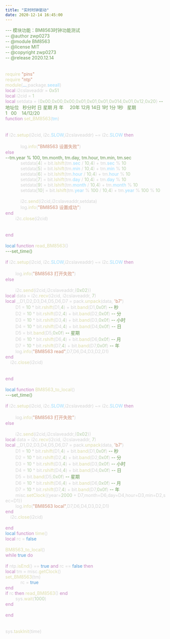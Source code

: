 ```yaml
---
title: "实时时钟驱动"
date: 2020-12-14 16:45:00
---
```


<p><span style="color:#6a9955">--- 模块功能：BM8563时钟功能测试</span><br/><span style="color:#6a9955">-- @author zwp0273</span><br/><span style="color:#6a9955">-- @module BM8563</span><br/><span style="color:#6a9955">-- @license MIT</span><br/><span style="color:#6a9955">-- @copyright zwp0273</span><br/><span style="color:#6a9955">-- @release 2020.12.14</span><br/><br/><br/><span style="color:#dcdcaa">require</span> <span style="color:#ce9178">&quot;pins&quot;</span><br/><span style="color:#dcdcaa">require</span> <span style="color:#ce9178">&quot;ntp&quot;</span><br/><span style="color:#dcdcaa">module</span><span style="color:#d4d4d4">(</span><span style="color:#569cd6">...</span><span style="color:#d4d4d4">,package.</span><span style="color:#9cdcfe">seeall</span><span style="color:#d4d4d4">)</span><br/><span style="color:#c586c0">local</span><span style="color:#d4d4d4"> i2cslaveaddr = </span><span style="color:#b5cea8">0x51</span><br/><span style="color:#c586c0">local</span><span style="color:#d4d4d4"> i2cid = </span><span style="color:#b5cea8">1</span><br/><span style="color:#c586c0">local</span><span style="color:#d4d4d4"> setdata = {</span><span style="color:#b5cea8">0x00</span><span style="color:#d4d4d4">,</span><span style="color:#b5cea8">0x00</span><span style="color:#d4d4d4">,</span><span style="color:#b5cea8">0x00</span><span style="color:#d4d4d4">,</span><span style="color:#b5cea8">0x01</span><span style="color:#d4d4d4">,</span><span style="color:#b5cea8">0x01</span><span style="color:#d4d4d4">,</span><span style="color:#b5cea8">0x01</span><span style="color:#d4d4d4">,</span><span style="color:#b5cea8">0x014</span><span style="color:#d4d4d4">,</span><span style="color:#b5cea8">0x01</span><span style="color:#d4d4d4">,</span><span style="color:#b5cea8">0x12</span><span style="color:#d4d4d4">,</span><span style="color:#b5cea8">0x20</span><span style="color:#d4d4d4">} </span><span style="color:#6a9955">--地址位   秒分时 日 星期 月 年     20年 12月 14日 1时 1分 1秒   星期1   00    14/12/20</span><br/><span style="color:#c586c0">function</span><span style="color:#dcdcaa"> set_BM8563</span><span style="color:#d4d4d4">(</span><span style="color:#9cdcfe">tm</span><span style="color:#d4d4d4">)</span><br/> <br/> <br/> <span style="color:#c586c0">if</span><span style="color:#d4d4d4"> i2c.</span><span style="color:#dcdcaa">setup</span><span style="color:#d4d4d4">(i2cid, i2c.</span><span style="color:#9cdcfe">SLOW</span><span style="color:#d4d4d4">,i2cslaveaddr) ~= i2c.</span><span style="color:#9cdcfe">SLOW</span> <span style="color:#c586c0">then</span><br/> <br/><span style="color:#d4d4d4">            log.</span><span style="color:#dcdcaa">info</span><span style="color:#d4d4d4">(</span><span style="color:#ce9178">&quot;BM8563 设置失败&quot;</span><span style="color:#d4d4d4">)        </span><br/> <span style="color:#c586c0">else</span><br/> <span style="color:#6a9955">--tm.year % 100, tm.month, tm.day, tm.hour, tm.min, tm.sec</span><br/><span style="color:#d4d4d4">            setdata[</span><span style="color:#b5cea8">4</span><span style="color:#d4d4d4">] = bit.</span><span style="color:#dcdcaa">lshift</span><span style="color:#d4d4d4">(tm.</span><span style="color:#9cdcfe">sec</span><span style="color:#d4d4d4"> / </span><span style="color:#b5cea8">10</span><span style="color:#d4d4d4">,</span><span style="color:#b5cea8">4</span><span style="color:#d4d4d4">) + tm.</span><span style="color:#9cdcfe">sec</span><span style="color:#d4d4d4"> % </span><span style="color:#b5cea8">10</span><br/><span style="color:#d4d4d4">            setdata[</span><span style="color:#b5cea8">5</span><span style="color:#d4d4d4">] = bit.</span><span style="color:#dcdcaa">lshift</span><span style="color:#d4d4d4">(tm.</span><span style="color:#9cdcfe">min</span><span style="color:#d4d4d4"> / </span><span style="color:#b5cea8">10</span><span style="color:#d4d4d4">,</span><span style="color:#b5cea8">4</span><span style="color:#d4d4d4">) + tm.</span><span style="color:#9cdcfe">min</span><span style="color:#d4d4d4"> % </span><span style="color:#b5cea8">10</span><br/><span style="color:#d4d4d4">            setdata[</span><span style="color:#b5cea8">6</span><span style="color:#d4d4d4">] = bit.</span><span style="color:#dcdcaa">lshift</span><span style="color:#d4d4d4">(tm.</span><span style="color:#9cdcfe">hour</span><span style="color:#d4d4d4"> / </span><span style="color:#b5cea8">10</span><span style="color:#d4d4d4">,</span><span style="color:#b5cea8">4</span><span style="color:#d4d4d4">) + tm.</span><span style="color:#9cdcfe">hour</span><span style="color:#d4d4d4"> % </span><span style="color:#b5cea8">10</span><br/><span style="color:#d4d4d4">            setdata[</span><span style="color:#b5cea8">7</span><span style="color:#d4d4d4">] = bit.</span><span style="color:#dcdcaa">lshift</span><span style="color:#d4d4d4">(tm.</span><span style="color:#9cdcfe">day</span><span style="color:#d4d4d4"> / </span><span style="color:#b5cea8">10</span><span style="color:#d4d4d4">,</span><span style="color:#b5cea8">4</span><span style="color:#d4d4d4">) + tm.</span><span style="color:#9cdcfe">day</span><span style="color:#d4d4d4"> % </span><span style="color:#b5cea8">10</span><br/><span style="color:#d4d4d4">            setdata[</span><span style="color:#b5cea8">9</span><span style="color:#d4d4d4">] = bit.</span><span style="color:#dcdcaa">lshift</span><span style="color:#d4d4d4">(tm.</span><span style="color:#9cdcfe">month</span><span style="color:#d4d4d4"> / </span><span style="color:#b5cea8">10</span><span style="color:#d4d4d4">,</span><span style="color:#b5cea8">4</span><span style="color:#d4d4d4">) + tm.</span><span style="color:#9cdcfe">month</span><span style="color:#d4d4d4"> % </span><span style="color:#b5cea8">10</span><br/><span style="color:#d4d4d4">            setdata[</span><span style="color:#b5cea8">10</span><span style="color:#d4d4d4">] = bit.</span><span style="color:#dcdcaa">lshift</span><span style="color:#d4d4d4">(tm.</span><span style="color:#9cdcfe">year</span><span style="color:#d4d4d4"> % </span><span style="color:#b5cea8">100</span><span style="color:#d4d4d4"> / </span><span style="color:#b5cea8">10</span><span style="color:#d4d4d4">,</span><span style="color:#b5cea8">4</span><span style="color:#d4d4d4">) + tm.</span><span style="color:#9cdcfe">year</span><span style="color:#d4d4d4"> % </span><span style="color:#b5cea8">100</span><span style="color:#d4d4d4"> % </span><span style="color:#b5cea8">10</span><br/><br/><span style="color:#d4d4d4">            i2c.</span><span style="color:#dcdcaa">send</span><span style="color:#d4d4d4">(i2cid,i2cslaveaddr,setdata)</span><br/><span style="color:#d4d4d4">            log.</span><span style="color:#dcdcaa">info</span><span style="color:#d4d4d4">(</span><span style="color:#ce9178">&quot;BM8563 设置成功&quot;</span><span style="color:#d4d4d4">)</span><br/> <span style="color:#c586c0">end</span><br/><span style="color:#d4d4d4">        i2c.</span><span style="color:#dcdcaa">close</span><span style="color:#d4d4d4">(i2cid)</span><br/> <br/><br/><span style="color:#c586c0">end</span><br/><br/><span style="color:#569cd6">local </span><span style="color:#c586c0">function</span><span style="color:#dcdcaa"> read_BM8563</span><span style="color:#d4d4d4">()</span><br/> <span style="color:#6a9955">---set_time()</span><br/> <br/> <span style="color:#c586c0">if</span><span style="color:#d4d4d4"> i2c.</span><span style="color:#dcdcaa">setup</span><span style="color:#d4d4d4">(i2cid, i2c.</span><span style="color:#9cdcfe">SLOW</span><span style="color:#d4d4d4">,i2cslaveaddr) ~= i2c.</span><span style="color:#9cdcfe">SLOW</span> <span style="color:#c586c0">then</span><br/> <br/><span style="color:#d4d4d4">        log.</span><span style="color:#dcdcaa">info</span><span style="color:#d4d4d4">(</span><span style="color:#ce9178">&quot;BM8563 打开失败&quot;</span><span style="color:#d4d4d4">)        </span><br/> <span style="color:#c586c0">else</span><br/><br/><span style="color:#d4d4d4">        i2c.</span><span style="color:#dcdcaa">send</span><span style="color:#d4d4d4">(i2cid,i2cslaveaddr,{</span><span style="color:#b5cea8">0x02</span><span style="color:#d4d4d4">})</span><br/> <span style="color:#c586c0">local</span><span style="color:#d4d4d4"> data = i2c.</span><span style="color:#dcdcaa">recv</span><span style="color:#d4d4d4">(i2cid, i2cslaveaddr, </span><span style="color:#b5cea8">7</span><span style="color:#d4d4d4">)  </span><br/> <span style="color:#c586c0">local</span><span style="color:#d4d4d4"> _,D1,D2,D3,D4,D5,D6,D7 = pack.</span><span style="color:#dcdcaa">unpack</span><span style="color:#d4d4d4">(data, </span><span style="color:#ce9178">&#x27;b7&#x27;</span><span style="color:#d4d4d4">)</span><br/><span style="color:#d4d4d4">        D1 = </span><span style="color:#b5cea8">10</span><span style="color:#d4d4d4"> * bit.</span><span style="color:#dcdcaa">rshift</span><span style="color:#d4d4d4">(D1,</span><span style="color:#b5cea8">4</span><span style="color:#d4d4d4">) + bit.</span><span style="color:#dcdcaa">band</span><span style="color:#d4d4d4">(D1,</span><span style="color:#b5cea8">0x0f</span><span style="color:#d4d4d4">) </span><span style="color:#6a9955">-- 秒</span><br/><span style="color:#d4d4d4">        D2 = </span><span style="color:#b5cea8">10</span><span style="color:#d4d4d4"> * bit.</span><span style="color:#dcdcaa">rshift</span><span style="color:#d4d4d4">(D2,</span><span style="color:#b5cea8">4</span><span style="color:#d4d4d4">) + bit.</span><span style="color:#dcdcaa">band</span><span style="color:#d4d4d4">(D2,</span><span style="color:#b5cea8">0x0f</span><span style="color:#d4d4d4">) </span><span style="color:#6a9955">-- 分</span><br/><span style="color:#d4d4d4">        D3 = </span><span style="color:#b5cea8">10</span><span style="color:#d4d4d4"> * bit.</span><span style="color:#dcdcaa">rshift</span><span style="color:#d4d4d4">(D3,</span><span style="color:#b5cea8">4</span><span style="color:#d4d4d4">) + bit.</span><span style="color:#dcdcaa">band</span><span style="color:#d4d4d4">(D3,</span><span style="color:#b5cea8">0x0f</span><span style="color:#d4d4d4">) </span><span style="color:#6a9955">-- 小时</span><br/><span style="color:#d4d4d4">        D4 = </span><span style="color:#b5cea8">10</span><span style="color:#d4d4d4"> * bit.</span><span style="color:#dcdcaa">rshift</span><span style="color:#d4d4d4">(D4,</span><span style="color:#b5cea8">4</span><span style="color:#d4d4d4">) + bit.</span><span style="color:#dcdcaa">band</span><span style="color:#d4d4d4">(D4,</span><span style="color:#b5cea8">0x0f</span><span style="color:#d4d4d4">) </span><span style="color:#6a9955">-- 日</span><br/><span style="color:#d4d4d4">        D5 = bit.</span><span style="color:#dcdcaa">band</span><span style="color:#d4d4d4">(D5,</span><span style="color:#b5cea8">0x0f</span><span style="color:#d4d4d4">) </span><span style="color:#6a9955">-- 星期</span><br/><span style="color:#d4d4d4">        D6 = </span><span style="color:#b5cea8">10</span><span style="color:#d4d4d4"> * bit.</span><span style="color:#dcdcaa">rshift</span><span style="color:#d4d4d4">(D6,</span><span style="color:#b5cea8">4</span><span style="color:#d4d4d4">) + bit.</span><span style="color:#dcdcaa">band</span><span style="color:#d4d4d4">(D6,</span><span style="color:#b5cea8">0x0f</span><span style="color:#d4d4d4">) </span><span style="color:#6a9955">-- 月</span><br/><span style="color:#d4d4d4">        D7 = </span><span style="color:#b5cea8">10</span><span style="color:#d4d4d4"> * bit.</span><span style="color:#dcdcaa">rshift</span><span style="color:#d4d4d4">(D7,</span><span style="color:#b5cea8">4</span><span style="color:#d4d4d4">) + bit.</span><span style="color:#dcdcaa">band</span><span style="color:#d4d4d4">(D7,</span><span style="color:#b5cea8">0x0f</span><span style="color:#d4d4d4">) </span><span style="color:#6a9955">-- 年</span><br/><span style="color:#d4d4d4">        log.</span><span style="color:#dcdcaa">info</span><span style="color:#d4d4d4">(</span><span style="color:#ce9178">&quot;BM8563 read&quot;</span><span style="color:#d4d4d4">,D7,D6,D4,D3,D2,D1)</span><br/> <span style="color:#c586c0">end</span><br/><span style="color:#d4d4d4">    i2c.</span><span style="color:#dcdcaa">close</span><span style="color:#d4d4d4">(i2cid)</span><br/> <br/> <br/><span style="color:#c586c0">end</span><br/><br/><span style="color:#569cd6">local </span><span style="color:#c586c0">function</span><span style="color:#dcdcaa"> BM8563_to_local</span><span style="color:#d4d4d4">()</span><br/> <span style="color:#6a9955">---set_time()</span><br/> <br/> <span style="color:#c586c0">if</span><span style="color:#d4d4d4"> i2c.</span><span style="color:#dcdcaa">setup</span><span style="color:#d4d4d4">(i2cid, i2c.</span><span style="color:#9cdcfe">SLOW</span><span style="color:#d4d4d4">,i2cslaveaddr) ~= i2c.</span><span style="color:#9cdcfe">SLOW</span> <span style="color:#c586c0">then</span><br/> <br/><span style="color:#d4d4d4">        log.</span><span style="color:#dcdcaa">info</span><span style="color:#d4d4d4">(</span><span style="color:#ce9178">&quot;BM8563 打开失败&quot;</span><span style="color:#d4d4d4">)        </span><br/> <span style="color:#c586c0">else</span><br/><br/><span style="color:#d4d4d4">        i2c.</span><span style="color:#dcdcaa">send</span><span style="color:#d4d4d4">(i2cid,i2cslaveaddr,{</span><span style="color:#b5cea8">0x02</span><span style="color:#d4d4d4">})</span><br/> <span style="color:#c586c0">local</span><span style="color:#d4d4d4"> data = i2c.</span><span style="color:#dcdcaa">recv</span><span style="color:#d4d4d4">(i2cid, i2cslaveaddr, </span><span style="color:#b5cea8">7</span><span style="color:#d4d4d4">)  </span><br/> <span style="color:#c586c0">local</span><span style="color:#d4d4d4"> _,D1,D2,D3,D4,D5,D6,D7 = pack.</span><span style="color:#dcdcaa">unpack</span><span style="color:#d4d4d4">(data, </span><span style="color:#ce9178">&#x27;b7&#x27;</span><span style="color:#d4d4d4">)</span><br/><span style="color:#d4d4d4">        D1 = </span><span style="color:#b5cea8">10</span><span style="color:#d4d4d4"> * bit.</span><span style="color:#dcdcaa">rshift</span><span style="color:#d4d4d4">(D1,</span><span style="color:#b5cea8">4</span><span style="color:#d4d4d4">) + bit.</span><span style="color:#dcdcaa">band</span><span style="color:#d4d4d4">(D1,</span><span style="color:#b5cea8">0x0f</span><span style="color:#d4d4d4">) </span><span style="color:#6a9955">-- 秒</span><br/><span style="color:#d4d4d4">        D2 = </span><span style="color:#b5cea8">10</span><span style="color:#d4d4d4"> * bit.</span><span style="color:#dcdcaa">rshift</span><span style="color:#d4d4d4">(D2,</span><span style="color:#b5cea8">4</span><span style="color:#d4d4d4">) + bit.</span><span style="color:#dcdcaa">band</span><span style="color:#d4d4d4">(D2,</span><span style="color:#b5cea8">0x0f</span><span style="color:#d4d4d4">) </span><span style="color:#6a9955">-- 分</span><br/><span style="color:#d4d4d4">        D3 = </span><span style="color:#b5cea8">10</span><span style="color:#d4d4d4"> * bit.</span><span style="color:#dcdcaa">rshift</span><span style="color:#d4d4d4">(D3,</span><span style="color:#b5cea8">4</span><span style="color:#d4d4d4">) + bit.</span><span style="color:#dcdcaa">band</span><span style="color:#d4d4d4">(D3,</span><span style="color:#b5cea8">0x0f</span><span style="color:#d4d4d4">) </span><span style="color:#6a9955">-- 小时</span><br/><span style="color:#d4d4d4">        D4 = </span><span style="color:#b5cea8">10</span><span style="color:#d4d4d4"> * bit.</span><span style="color:#dcdcaa">rshift</span><span style="color:#d4d4d4">(D4,</span><span style="color:#b5cea8">4</span><span style="color:#d4d4d4">) + bit.</span><span style="color:#dcdcaa">band</span><span style="color:#d4d4d4">(D4,</span><span style="color:#b5cea8">0x0f</span><span style="color:#d4d4d4">) </span><span style="color:#6a9955">-- 日</span><br/><span style="color:#d4d4d4">        D5 = bit.</span><span style="color:#dcdcaa">band</span><span style="color:#d4d4d4">(D5,</span><span style="color:#b5cea8">0x0f</span><span style="color:#d4d4d4">) </span><span style="color:#6a9955">-- 星期</span><br/><span style="color:#d4d4d4">        D6 = </span><span style="color:#b5cea8">10</span><span style="color:#d4d4d4"> * bit.</span><span style="color:#dcdcaa">rshift</span><span style="color:#d4d4d4">(D6,</span><span style="color:#b5cea8">4</span><span style="color:#d4d4d4">) + bit.</span><span style="color:#dcdcaa">band</span><span style="color:#d4d4d4">(D6,</span><span style="color:#b5cea8">0x0f</span><span style="color:#d4d4d4">) </span><span style="color:#6a9955">-- 月</span><br/><span style="color:#d4d4d4">        D7 = </span><span style="color:#b5cea8">10</span><span style="color:#d4d4d4"> * bit.</span><span style="color:#dcdcaa">rshift</span><span style="color:#d4d4d4">(D7,</span><span style="color:#b5cea8">4</span><span style="color:#d4d4d4">) + bit.</span><span style="color:#dcdcaa">band</span><span style="color:#d4d4d4">(D7,</span><span style="color:#b5cea8">0x0f</span><span style="color:#d4d4d4">) </span><span style="color:#6a9955">-- 年</span><br/><span style="color:#d4d4d4">        misc.</span><span style="color:#dcdcaa">setClock</span><span style="color:#d4d4d4">({year=</span><span style="color:#b5cea8">2000</span><span style="color:#d4d4d4"> + D7,month=D6,day=D4,hour=D3,min=D2,sec=D1})</span><br/><span style="color:#d4d4d4">        log.</span><span style="color:#dcdcaa">info</span><span style="color:#d4d4d4">(</span><span style="color:#ce9178">&quot;BM8563 local&quot;</span><span style="color:#d4d4d4">,D7,D6,D4,D3,D2,D1)</span><br/> <span style="color:#c586c0">end</span><br/><span style="color:#d4d4d4">    i2c.</span><span style="color:#dcdcaa">close</span><span style="color:#d4d4d4">(i2cid)</span><br/> <br/><span style="color:#c586c0">end</span><br/><span style="color:#569cd6">local </span><span style="color:#c586c0">function</span><span style="color:#dcdcaa"> time</span><span style="color:#d4d4d4">()</span><br/> <span style="color:#c586c0">local</span><span style="color:#d4d4d4"> rc = </span><span style="color:#569cd6">false</span><br/><br/> <span style="color:#dcdcaa">BM8563_to_local</span><span style="color:#d4d4d4">()</span><br/> <span style="color:#c586c0">while</span> <span style="color:#569cd6">true</span> <span style="color:#c586c0">do</span> <br/> <br/> <span style="color:#c586c0">if</span><span style="color:#d4d4d4"> ntp.</span><span style="color:#dcdcaa">isEnd</span><span style="color:#d4d4d4">() == </span><span style="color:#569cd6">true</span> <span style="color:#c586c0">and</span><span style="color:#d4d4d4"> rc == </span><span style="color:#569cd6">false</span> <span style="color:#c586c0">then</span><br/> <span style="color:#c586c0">local</span><span style="color:#d4d4d4"> tm = misc.</span><span style="color:#dcdcaa">getClock</span><span style="color:#d4d4d4">()</span><br/> <span style="color:#dcdcaa">set_BM8563</span><span style="color:#d4d4d4">(tm)</span><br/><span style="color:#d4d4d4">            rc = </span><span style="color:#569cd6">true</span><br/> <span style="color:#c586c0">end</span><br/> <span style="color:#c586c0">if</span><span style="color:#d4d4d4"> rc </span><span style="color:#c586c0">then</span> <span style="color:#dcdcaa">read_BM8563</span><span style="color:#d4d4d4">() </span><span style="color:#c586c0">end</span><br/><span style="color:#d4d4d4">        sys.</span><span style="color:#dcdcaa">wait</span><span style="color:#d4d4d4">(</span><span style="color:#b5cea8">1000</span><span style="color:#d4d4d4">)</span><br/> <span style="color:#c586c0">end</span><br/><br/><span style="color:#c586c0">end</span><br/><br/><br/><span style="color:#d4d4d4">sys.</span><span style="color:#dcdcaa">taskInit</span><span style="color:#d4d4d4">(time)</span></p>